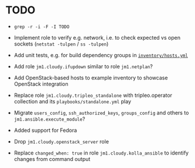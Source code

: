 # TODO

* `grep -r -i -F -I TODO`

* Implement role to verify e.g. network, i.e. to check expected vs open sockets (`netstat -tulpen` / `ss -tulpen`)

* Add unit tests, e.g. for build dependency groups in [`inventory/hosts.yml`](inventory/hosts.yml)

* Add role `jm1.cloudy.ifupdown` similar to role `jm1.netplan`?

* Add OpenStack-based hosts to example inventory to showcase OpenStack integration

* Replace role `jm1.cloudy.tripleo_standalone` with tripleo.operator collection and its `playbooks/standalone.yml` play

* Migrate `users_config`, `ssh_authorized_keys`, `groups_config` and others to `jm1.ansible.execute_module`?

* Added support for Fedora

* Drop `jm1.cloudy.openstack_server` role

* Replace `changed_when: true` in role `jm1.cloudy.kolla_ansible` to identify changes from command output
